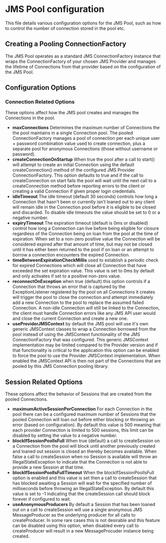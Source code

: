 # JMS Pool configuration

This file details various configuration options for the JMS Pool, such as how to control the number of connection stored in the pool etc.

## Creating a Pooling ConnectionFactory

The JMS Pool operates as a standard JMS ConnectionFactory instance that wraps the ConnectionFactory of your chosen JMS Provider and manages the lifetime of Connections from that provider based on the configuration of the JMS Pool.

## Configuration Options

### Connection Related Options

These options affect how the JMS pool creates and manages the Connections in the pool.

+ **maxConnections** Determines the maximum number of Connections the the pool maintains in a single Connection pool.  The pooled ConnectionFactory manages a pool of connection per each unique user + password combination value used to create connection, plus a separate pool for anonymous Connections (those without username or password).
+ **createConnectionOnStartup** When true the pool after a call to start() will attempt to create an initial Connection using the default createConnection() method of the configured JMS Provider ConnectionFactory.  This option defaults to true and if the call to createConnection on start fails the pool will wait until the next call to a createConnection method before reporting errors to the client or creating a valid Connection if given proper login credentials.
+ **idleTimeout** The idle timeout (default 30 seconds) controls how long a Connection that hasn't been or currently isn't loaned out to any client will remain idle in the Connection pool before it is eligible to be closed and discarded.  To disable idle timeouts the value should be set to 0 or a negative number.
+ **expiryTimeout** The expiration timeout (default is 0ms or disabled) control how long a Connection can live before being eligible for closure regardless of the Connection being on loan from the pool at the time of expiration.  When set to a non-zero positive value the Connection will be considered expired after that amount of time, but may not be closed until it has either been returned to the pool if on loan or an attempt to borrow a connection encounters the expired Connection.
+ **timeBetweenExpirationCheckMillis** used to establish a periodic check for expired Connections which will close all Connection that have exceeded the set expiration value.  This value is set to 0ms by default and only activates if set to a positive non-zero value.
+ **reconnectOnException** when true (default) this option controls if a Connection that throws an error that is captured by the ExceptionListener registered by the pool on all Connections it creates will trigger the pool to close the connection and attempt immediately add a new Connection to the pool to replace the assumed failed Connection.  A non-idle Connection will still be linked to the Connection, the client must handle Connection errors like any JMS API user would and close the current Connection and create a new one.
+ **useProviderJMSContext** by default the JMS pool will use it's own generic JMSContext classes to wrap a Connection borrowed from the pool instead of using the JMSContext functionality of the JMS ConnectionFactory that was configured.  This generic JMSContext implementation may be limited compared to the Provider version and if that functionality is critical to the application this option can be enabled to force the pool to use the Provider JMSContext implementation.  When enabled the JMSContext API is then not part of the Connections that are pooled by this JMS Connection pooling library.

## Session Related Options

These options affect the behavior of Sessions that are created from the pooled Connections.

+ **maximumActiveSessionPerConnection** For each Connection in the pool there can be a configured maximum number of Sessions that the pooled Connection will loan out before either blocking or throwing an error (based on configuration).  By default this value is 500 meaning that each provider Connection is limited to 500 sessions, this limit can be disabled by setting the value to a negative number.
+ **blockIfSessionPoolIsFull** When true (default) a call to createSession on a Connection from the pool will block until another previously created and loaned out session is closed an thereby becomes available.  When false a call to createSession when no Session is available will throw an IllegalStateException to indicate that the Connection is not able to provide a new Session at that time.
+ **blockIfSessionPoolIsFullTimeout** When the blockIfSessionPoolIsFull option is enabled and this value is set then a call to createSession that has blocked awaiting a Session will wait for the specified number of milliseconds before throwing an IllegalStateException.  By default this value is set to -1 indicating that the createSession call should block forever if configured to wait.
+ **useAnonymousProducers** By default a Session that has been loaned out on a call to createSession will use a single anonymous JMS MessageProducer as the underlying producer for all calls to createProducer.  In some rare cases this is not desirable and this feature can be disabled using this option, when disabled every call to createProducer will result in a new MessageProcuder instance being created.
